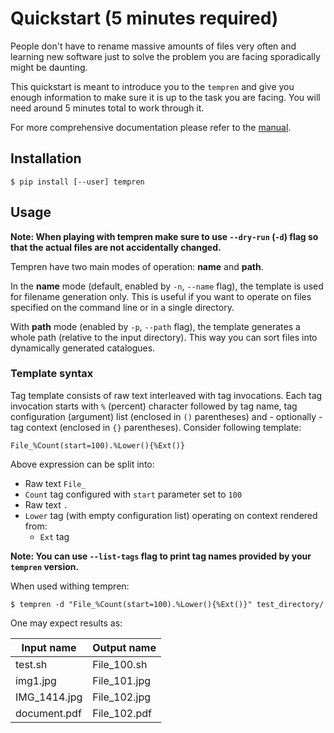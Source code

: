 # Quickstart (5 minutes required)
People don't have to rename massive amounts of files very often and
learning new software just to solve the problem you are facing sporadically
might be daunting.

This quickstart is meant to introduce you to the `tempren` and give you
enough information to make sure it is up to the task you are facing.
You will need around 5 minutes total to work through it.

For more comprehensive documentation please refer to the [manual](MANUAL.md).

## Installation
```console
$ pip install [--user] tempren
```

## Usage

**Note: When playing with tempren make sure to use `--dry-run` (`-d`) flag so that the actual files are not accidentally changed.**

Tempren have two main modes of operation: **name** and **path**.

In the **name** mode (default, enabled by `-n`, `--name` flag), the template is used for filename generation only.
This is useful if you want to operate on files specified on the command line or in a single directory.

With **path** mode (enabled by `-p`, `--path` flag), the template generates a whole path (relative to the input directory).
This way you can sort files into dynamically generated catalogues.

### Template syntax
Tag template consists of raw text interleaved with tag invocations.
Each tag invocation starts with `%` (percent) character followed by tag name, tag configuration (argument) list (enclosed in `()` parentheses) and - optionally -
tag context (enclosed in `{}` parentheses). Consider following template:
```tempren
File_%Count(start=100).%Lower(){%Ext()}
```

Above expression can be split into:
- Raw text `File_`
- `Count` tag configured with `start` parameter set to `100`
- Raw text `.`
- `Lower` tag (with empty configuration list) operating on context rendered from:
  - `Ext` tag

**Note: You can use `--list-tags` flag to print tag names provided by your `tempren` version.**

When used withing tempren:
```console
$ tempren -d "File_%Count(start=100).%Lower(){%Ext()}" test_directory/
```
One may expect results as:

| Input name   | Output name  |
|--------------|--------------|
| test.sh      | File_100.sh  |
| img1.jpg     | File_101.jpg |
| IMG_1414.jpg | File_102.jpg |
| document.pdf | File_102.pdf |

